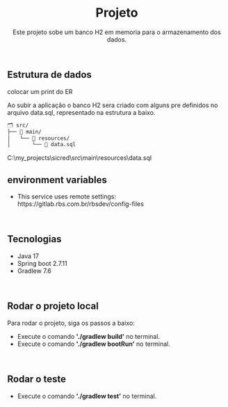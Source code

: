 <h1 align="center">Projeto</h1>
<p align="center">Este projeto sobe um banco H2 em memoria para o armazenamento dos dados.</p>

<br/><h2 align="left">Estrutura de dados</h2>

colocar um print do ER


Ao subir a aplicação o banco H2 sera criado com alguns pre definidos no arquivo data.sql, representado na estrutura a baixo.
```txt
🗂️ src/
├── 📂 main/
│   └── 📂 resources/
│       └── 📝 data.sql

````

C:\my_projects\sicred\src\main\resources\data.sql
<br/><h2 align="left">environment variables</h2>
<ul>
  <li> This service uses remote settings:  https://gitlab.rbs.com.br/rbsdev/config-files</li>
</ul>
<br/><h2 align="left">Tecnologias</h2>
<ul>
  <li>Java 17</li>
  <li>Spring boot 2.7.11</li>
  <li>Gradlew 7.6</li>
</ul>
<br/><h2 align="left">Rodar o projeto local </h2>
<p>Para rodar o projeto, siga os passos a baixo:</p>
<ul>
  <li>Execute o comando <b>'./gradlew build'</b> no terminal.</li>
  <li>Execute o comando <b>'./gradlew bootRun'</b> no terminal.</li>
</ul>  



<br/><h2 align="left">Rodar o teste</h2>

<ul>
  <li>Execute o comando <b>'./gradlew test'</b> no terminal.</li>
</ul>  
